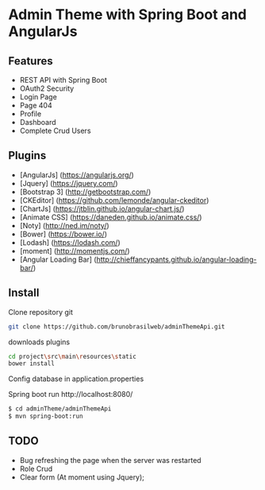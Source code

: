 # Admin Theme with Spring Boot and AngularJs

Features
---

* REST API with Spring Boot
* OAuth2 Security
* Login Page
* Page 404
* Profile
* Dashboard
* Complete Crud Users

Plugins
---

* [AngularJs] (https://angularjs.org/)
* [Jquery] (https://jquery.com/)
* [Bootstrap 3] (http://getbootstrap.com/)
* [CKEditor] (https://github.com/lemonde/angular-ckeditor)
* [ChartJs] (https://jtblin.github.io/angular-chart.js/)
* [Animate CSS] (https://daneden.github.io/animate.css/)
* [Noty] (http://ned.im/noty/)
* [Bower] (https://bower.io/)
* [Lodash] (https://lodash.com/)
* [moment] (http://momentjs.com/)
* [Angular Loading Bar] (http://chieffancypants.github.io/angular-loading-bar/)

Install
---

Clone repository git
```sh
git clone https://github.com/brunobrasilweb/adminThemeApi.git
```

downloads plugins
```sh
cd project\src\main\resources\static
bower install
```

Config database in application.properties

Spring boot run http://localhost:8080/
```sh
$ cd adminTheme/adminThemeApi
$ mvn spring-boot:run
```

TODO
---

* Bug refreshing the page when the server was restarted
* Role Crud
* Clear form (At moment using Jquery);
